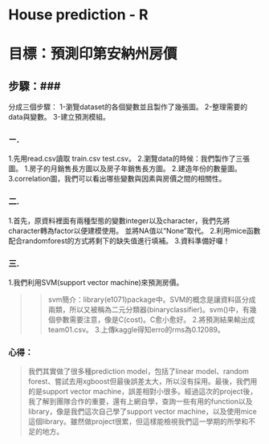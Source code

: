 # House prediction - R

目標：預測印第安納州房價
=============

## 步驟：###
分成三個步驟：
  1-瀏覽dataset的各個變數並且製作了幾張圖。
  2-整理需要的data與變數。
  3-建立預測模組。
### ㄧ. ###
  1.先用read.csv讀取 train.csv test.csv。
  2.瀏覽data的時候：我們製作了三張圖。
    1.房子的月銷售長方圖以及房子年銷售長方圖。
    2.建造年份的數量圖。
    3.correlation圖，我們可以看出哪些變數與因素與房價之間的相關性。
### 二. ###
  1.首先，原資料裡面有兩種型態的變數integer以及character，我們先將character轉為factor以便建模使用。
    並將NA值以“None”取代。
  2.利用mice函數配合randomforest的方式將剩下的缺失值進行填補。
  3.資料準備好囉！
### 三. ###
   1.我們利用SVM(support vector machine)來預測房價。
   >>svm簡介：library(e1071)package中。SVM的概念是讓資料區分成兩類，所以又被稱為二元分類器(binaryclassifier)。svm()中，有幾個參數需要注意，像是C(cost)。C愈小愈好。
   2.將預測結果輸出成team01.csv。
   3.上傳kaggle得知erro的rms為0.12089。

### 心得： ###
> 我們其實做了很多種prediction model，包括了linear model、random forest、嘗試去用xgboost但最後誤差太大，所以沒有採用。最後，我們用的是support vector machine，誤差相對小很多。經過這次的project後，我了解到團隊合作的重要，還有上網自學，查詢一些有用的function以及library，像是我們這次自己學了support vector machine，以及使用mice這個library。雖然做project很累，但這樣能檢視我們這一學期的所學和不足的地方。
